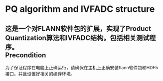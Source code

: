 PQ algorithm and IVFADC structure
===============
这是一个对FLANN软件包的扩展，实现了Product Quantization算法和IVFADC结构。包括相关测试程序。<br>
Precondition
--------------
为了保证程序在电脑上正确运行，请确保在主机上正确安装flann软件包和HDF5接口。并且设置好相关的编译环境。
 #
